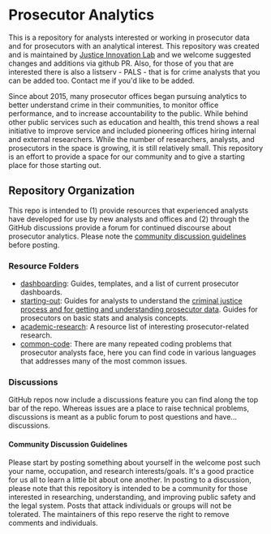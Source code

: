 # Prosecutor Analytics

This is a repository for analysts interested or working in prosecutor data and 
for prosecutors with an analytical interest. This repository was created and is 
maintained by [Justice Innovation Lab](https://www.justiceinnovationlab.org/) and we welcome suggested 
changes and additions via github PR. Also, for those of you that are interested
there is also a listserv - PALS - that is for crime analysts that you can be 
added too. Contact me if you'd like to be added.

Since about 2015, many prosecutor offices began pursuing analytics to better 
understand crime in their communities, to monitor office performance, and to 
increase accountability to the public. While behind other public services such 
as education and health, this trend shows a real initiative to improve service
and included pioneering offices hiring internal and external researchers. While
the number of researchers, analysts, and prosecutors in the space is growing, it
is still relatively small. This repository is an effort to provide a space for 
our community and to give a starting place for those starting out.

## Repository Organization
This repo is intended to (1) provide resources that experienced analysts have 
developed for use by new analysts and offices and (2) through the GitHub 
discussions provide a forum for continued discourse about 
prosecutor analytics. Please note the [community discussion guidelines](#community-discussion-guidelines) before
posting.

### Resource Folders

- [dashboarding](https://github.com/Justice-Innovation-Lab/prosecutor-analytics/tree/main/dashboarding): Guides, templates, and a list of current prosecutor 
    dashboards.
- [starting-out](https://github.com/Justice-Innovation-Lab/prosecutor-analytics/tree/main/starting-out): Guides for analysts to understand the [criminal justice 
    process and for getting and understanding prosecutor data](https://github.com/Justice-Innovation-Lab/prosecutor-analytics/tree/main/starting-out/criminal_justice_explainer). Guides for 
    prosecutors on basic stats and analysis concepts.
- [academic-research](https://github.com/Justice-Innovation-Lab/prosecutor-analytics/tree/main/academic-research): A resource list of interesting prosecutor-related 
    research.
- [common-code](https://github.com/Justice-Innovation-Lab/prosecutor-analytics/tree/main/common-code): There are many repeated coding problems that prosecutor
    analysts face, here you can find code in various languages that addresses
    many of the most common issues.

### Discussions
GitHub repos now include a discussions feature you can find along the top bar
of the repo. Whereas issues are a place to raise technical problems, discussions
is meant as a public forum to post questions and have... discussions.

#### Community Discussion Guidelines

Please start by posting something about yourself in the welcome post such your name, occupation, and research interests/goals. It's a 
good practice for us all to learn a little bit about one another. In posting to
a discussion, please note that this repository is intended to be a community for
those interested in researching, understanding, and improving public safety and
the legal system. Posts that attack individuals or groups will not be tolerated. The maintainers of this repo reserve the right to remove comments and 
individuals.

